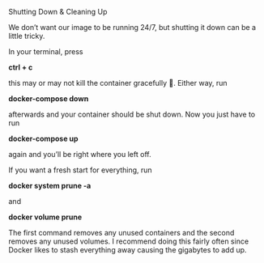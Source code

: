 Shutting Down & Cleaning Up

We don’t want our image to be running 24/7, but shutting it down can be a little tricky.

In your terminal, press

**ctrl + c**

this may or may not kill the container gracefully 🤷‍. Either way, run

**docker-compose down**

afterwards and your container should be shut down. Now you just have to run

**docker-compose up**

again and you’ll be right where you left off.

If you want a fresh start for everything, run

**docker system prune -a**

and

**docker volume prune**

The first command removes any unused containers and the second removes any unused volumes. I recommend doing this fairly often since Docker likes to stash everything away causing the gigabytes to add up.